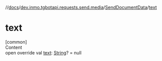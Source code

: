 //[docs](../../../index.md)/[dev.inmo.tgbotapi.requests.send.media](../index.md)/[SendDocumentData](index.md)/[text](text.md)



# text  
[common]  
Content  
open override val [text](text.md): [String](https://kotlinlang.org/api/latest/jvm/stdlib/kotlin/-string/index.html)? = null  



